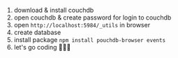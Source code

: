 1. download & install couchdb
2. open couchdb & create password for login to couchdb
3. open `http://localhost:5984/_utils` in browser
4. create database
5. install package `npm install pouchdb-browser events`
6. let's go coding 🎉🥳🥳
